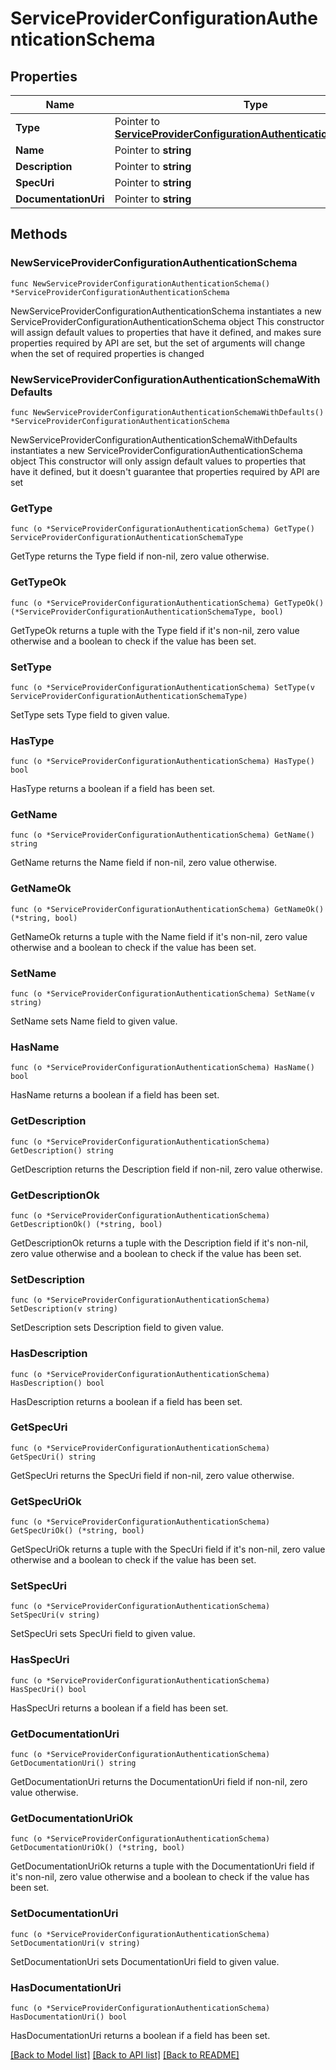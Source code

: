 # ServiceProviderConfigurationAuthenticationSchema

## Properties

Name | Type | Description | Notes
------------ | ------------- | ------------- | -------------
**Type** | Pointer to [**ServiceProviderConfigurationAuthenticationSchemaType**](ServiceProviderConfigurationAuthenticationSchemaType.md) |  | [optional] 
**Name** | Pointer to **string** |  | [optional] 
**Description** | Pointer to **string** |  | [optional] 
**SpecUri** | Pointer to **string** |  | [optional] 
**DocumentationUri** | Pointer to **string** |  | [optional] 

## Methods

### NewServiceProviderConfigurationAuthenticationSchema

`func NewServiceProviderConfigurationAuthenticationSchema() *ServiceProviderConfigurationAuthenticationSchema`

NewServiceProviderConfigurationAuthenticationSchema instantiates a new ServiceProviderConfigurationAuthenticationSchema object
This constructor will assign default values to properties that have it defined,
and makes sure properties required by API are set, but the set of arguments
will change when the set of required properties is changed

### NewServiceProviderConfigurationAuthenticationSchemaWithDefaults

`func NewServiceProviderConfigurationAuthenticationSchemaWithDefaults() *ServiceProviderConfigurationAuthenticationSchema`

NewServiceProviderConfigurationAuthenticationSchemaWithDefaults instantiates a new ServiceProviderConfigurationAuthenticationSchema object
This constructor will only assign default values to properties that have it defined,
but it doesn't guarantee that properties required by API are set

### GetType

`func (o *ServiceProviderConfigurationAuthenticationSchema) GetType() ServiceProviderConfigurationAuthenticationSchemaType`

GetType returns the Type field if non-nil, zero value otherwise.

### GetTypeOk

`func (o *ServiceProviderConfigurationAuthenticationSchema) GetTypeOk() (*ServiceProviderConfigurationAuthenticationSchemaType, bool)`

GetTypeOk returns a tuple with the Type field if it's non-nil, zero value otherwise
and a boolean to check if the value has been set.

### SetType

`func (o *ServiceProviderConfigurationAuthenticationSchema) SetType(v ServiceProviderConfigurationAuthenticationSchemaType)`

SetType sets Type field to given value.

### HasType

`func (o *ServiceProviderConfigurationAuthenticationSchema) HasType() bool`

HasType returns a boolean if a field has been set.

### GetName

`func (o *ServiceProviderConfigurationAuthenticationSchema) GetName() string`

GetName returns the Name field if non-nil, zero value otherwise.

### GetNameOk

`func (o *ServiceProviderConfigurationAuthenticationSchema) GetNameOk() (*string, bool)`

GetNameOk returns a tuple with the Name field if it's non-nil, zero value otherwise
and a boolean to check if the value has been set.

### SetName

`func (o *ServiceProviderConfigurationAuthenticationSchema) SetName(v string)`

SetName sets Name field to given value.

### HasName

`func (o *ServiceProviderConfigurationAuthenticationSchema) HasName() bool`

HasName returns a boolean if a field has been set.

### GetDescription

`func (o *ServiceProviderConfigurationAuthenticationSchema) GetDescription() string`

GetDescription returns the Description field if non-nil, zero value otherwise.

### GetDescriptionOk

`func (o *ServiceProviderConfigurationAuthenticationSchema) GetDescriptionOk() (*string, bool)`

GetDescriptionOk returns a tuple with the Description field if it's non-nil, zero value otherwise
and a boolean to check if the value has been set.

### SetDescription

`func (o *ServiceProviderConfigurationAuthenticationSchema) SetDescription(v string)`

SetDescription sets Description field to given value.

### HasDescription

`func (o *ServiceProviderConfigurationAuthenticationSchema) HasDescription() bool`

HasDescription returns a boolean if a field has been set.

### GetSpecUri

`func (o *ServiceProviderConfigurationAuthenticationSchema) GetSpecUri() string`

GetSpecUri returns the SpecUri field if non-nil, zero value otherwise.

### GetSpecUriOk

`func (o *ServiceProviderConfigurationAuthenticationSchema) GetSpecUriOk() (*string, bool)`

GetSpecUriOk returns a tuple with the SpecUri field if it's non-nil, zero value otherwise
and a boolean to check if the value has been set.

### SetSpecUri

`func (o *ServiceProviderConfigurationAuthenticationSchema) SetSpecUri(v string)`

SetSpecUri sets SpecUri field to given value.

### HasSpecUri

`func (o *ServiceProviderConfigurationAuthenticationSchema) HasSpecUri() bool`

HasSpecUri returns a boolean if a field has been set.

### GetDocumentationUri

`func (o *ServiceProviderConfigurationAuthenticationSchema) GetDocumentationUri() string`

GetDocumentationUri returns the DocumentationUri field if non-nil, zero value otherwise.

### GetDocumentationUriOk

`func (o *ServiceProviderConfigurationAuthenticationSchema) GetDocumentationUriOk() (*string, bool)`

GetDocumentationUriOk returns a tuple with the DocumentationUri field if it's non-nil, zero value otherwise
and a boolean to check if the value has been set.

### SetDocumentationUri

`func (o *ServiceProviderConfigurationAuthenticationSchema) SetDocumentationUri(v string)`

SetDocumentationUri sets DocumentationUri field to given value.

### HasDocumentationUri

`func (o *ServiceProviderConfigurationAuthenticationSchema) HasDocumentationUri() bool`

HasDocumentationUri returns a boolean if a field has been set.


[[Back to Model list]](../README.md#documentation-for-models) [[Back to API list]](../README.md#documentation-for-api-endpoints) [[Back to README]](../README.md)



